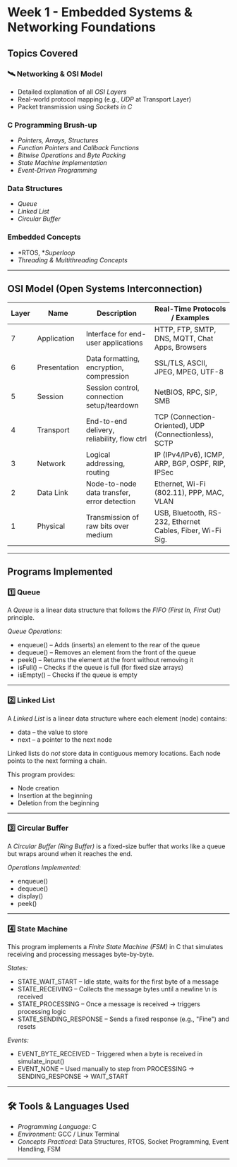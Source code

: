 # Week 1 - Embedded Systems & Networking Foundations

##  Topics Covered

### 🛰 Networking & OSI Model
- Detailed explanation of all *OSI Layers*
- Real-world protocol mapping (e.g., *UDP* at Transport Layer)
- Packet transmission using *Sockets in C*

###  C Programming Brush-up
- *Pointers, Arrays, Structures*
- *Function Pointers* and *Callback Functions*
- *Bitwise Operations* and *Byte Packing*
- *State Machine Implementation*
- *Event-Driven Programming*

###  Data Structures
- *Queue*
- *Linked List*
- *Circular Buffer*

###  Embedded Concepts
- *RTOS, **Superloop*
- *Threading & Multithreading Concepts*

---

##  OSI Model (Open Systems Interconnection)

| Layer | Name         | Description                                 | Real-Time Protocols / Examples                             |
|-------|--------------|---------------------------------------------|-------------------------------------------------------------|
| 7     | Application  | Interface for end-user applications         | HTTP, FTP, SMTP, DNS, MQTT, Chat Apps, Browsers            |
| 6     | Presentation | Data formatting, encryption, compression    | SSL/TLS, ASCII, JPEG, MPEG, UTF-8                          |
| 5     | Session      | Session control, connection setup/teardown | NetBIOS, RPC, SIP, SMB                                     |
| 4     | Transport    | End-to-end delivery, reliability, flow ctrl | TCP (Connection-Oriented), UDP (Connectionless), SCTP      |
| 3     | Network      | Logical addressing, routing                 | IP (IPv4/IPv6), ICMP, ARP, BGP, OSPF, RIP, IPSec           |
| 2     | Data Link    | Node-to-node data transfer, error detection | Ethernet, Wi-Fi (802.11), PPP, MAC, VLAN                   |
| 1     | Physical     | Transmission of raw bits over medium        | USB, Bluetooth, RS-232, Ethernet Cables, Fiber, Wi-Fi Sig. |

---

##  Programs Implemented

### 1️⃣ Queue

A *Queue* is a linear data structure that follows the *FIFO (First In, First Out)* principle.

*Queue Operations:*
- enqueue() – Adds (inserts) an element to the rear of the queue
- dequeue() – Removes an element from the front of the queue
- peek() – Returns the element at the front without removing it
- isFull() – Checks if the queue is full (for fixed size arrays)
- isEmpty() – Checks if the queue is empty

---

### 2️⃣ Linked List

A *Linked List* is a linear data structure where each element (node) contains:
- data – the value to store
- next – a pointer to the next node

Linked lists do *not* store data in contiguous memory locations. Each node points to the next forming a chain.

This program provides:
- Node creation
- Insertion at the beginning
- Deletion from the beginning

---

### 3️⃣ Circular Buffer

A *Circular Buffer (Ring Buffer)* is a fixed-size buffer that works like a queue but wraps around when it reaches the end.

*Operations Implemented:*
- enqueue()
- dequeue()
- display()
- peek()

---

### 4️⃣ State Machine

This program implements a *Finite State Machine (FSM)* in C that simulates receiving and processing messages byte-by-byte.

*States:*
- STATE_WAIT_START – Idle state, waits for the first byte of a message
- STATE_RECEIVING – Collects the message bytes until a newline \n is received
- STATE_PROCESSING – Once a message is received → triggers processing logic
- STATE_SENDING_RESPONSE – Sends a fixed response (e.g., "Fine") and resets

*Events:*
- EVENT_BYTE_RECEIVED – Triggered when a byte is received in simulate_input()
- EVENT_NONE – Used manually to step from PROCESSING → SENDING_RESPONSE → WAIT_START

---

## 🛠 Tools & Languages Used
- *Programming Language:* C
- *Environment:* GCC / Linux Terminal
- *Concepts Practiced:* Data Structures, RTOS, Socket Programming, Event Handling, FSM

---

